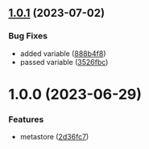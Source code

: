 ## [1.0.1](https://github.com/data-platform-hq/terraform-databricks-metastore/compare/v1.0.0...v1.0.1) (2023-07-02)


### Bug Fixes

* added variable ([888b4f8](https://github.com/data-platform-hq/terraform-databricks-metastore/commit/888b4f815638eb9dd7e355950680356f81c9b03e))
* passed variable ([3526fbc](https://github.com/data-platform-hq/terraform-databricks-metastore/commit/3526fbc1267b5011cd637ba574945347db2afbf4))

# 1.0.0 (2023-06-29)


### Features

* metastore ([2d36fc7](https://github.com/data-platform-hq/terraform-databricks-metastore/commit/2d36fc7ea188a831dcafd106e3c289066df590a3))
